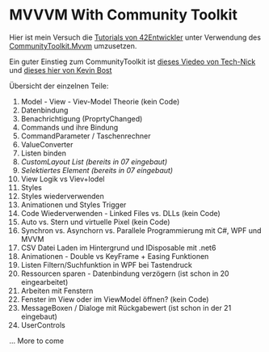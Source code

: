 # MVVVM With Community Toolkit

Hier ist mein Versuch die [Tutorials von 42Entwickler](https://www.youtube.com/watch?v=JWCudlf5c4Q&list=PLM9HRfTbb2uuAL82jbSpoQA_rj6f61DY2) unter Verwendung des [CommunityToolkit.Mvvm](https://learn.microsoft.com/en-us/dotnet/communitytoolkit/mvvm/) umzusetzen.

Ein guter Einstieg zum CommunityToolkit ist [dieses Viedeo von Tech-Nick](https://www.youtube.com/watch?v=onYKewd9b0c&t=9s)
und [dieses hier von Kevin Bost](https://www.youtube.com/watch?v=uVIzK2snugk)

Übersicht der einzelnen Teile:

01. Model - View - Viev-Model Theorie (kein Code)
02. Datenbindung
03. Benachrichtigung (ProprtyChanged)
04. Commands und ihre Bindung
05. CommandParameter / Taschenrechner
06. ValueConverter
07. Listen binden
08. *CustomLayout List (bereits in 07 eingebaut)*
09. *Selektiertes Element (bereits in 07 eingebaut)*
10. View Logik vs Viev+lodel
11. Styles
12. Styles wiederverwenden
13. Animationen und Styles Trigger
14. Code Wiederverwenden - Linked Files vs. DLLs (kein Code)
15. Auto vs. Stern und virtuelle Pixel (kein Code)
16. Synchron vs. Asynchorn vs. Parallele Programmierung mit C#, WPF und MVVM
17. CSV Datei Laden im Hintergrund und IDisposable mit .net6
18. Animationen - Double vs KeyFrame + Easing Funktionen
19. Listen Filtern/Suchfunktion in WPF bei Tastendruck
20. Ressourcen sparen - Datenbindung verzögern (ist schon in 20 eingearbeitet)
21. Arbeiten mit Fenstern
22. Fenster im View oder im ViewModel öffnen? (kein Code)
23. MessageBoxen / Dialoge mit Rückgabewert (ist schon in der 21 eingebaut)
24. UserControls

... More to come
